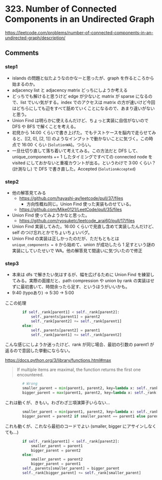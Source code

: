 # 323. Number of Connected Components in an Undirected Graph

https://leetcode.com/problems/number-of-connected-components-in-an-undirected-graph/description/

## Comments

### step1

*   islands の問題と似たようなのかなーと思ったが、graph を作るところから始まるのか。
*   adjacency list と adjacency matrix どっちにしようか考える
*   どっちでも解けると思うけど edge が少ないと matrix が sparse になるので、list でいい気がする。index でのアクセスは matrix の方が速いけど今回はどちらにしても辺をすべて舐めていくことになるので、あまり違いがないと思う。
*   Union Find は明らかに使えるんだけど、ちょっと実装に自信がないので DFS や BFS で解くことを考える。
*   初見から 14:00 くらいで書き上げた。でもテストケースを脳内で走らせてみると、[[2, 0], [2, 1]] のようなインプットで動かないことに気づく。この時点で 16:00 くらい (`SolutionWA`)。つらい。
*   一旦仕切り直して落ち着いて考えてみる。この方法だと DFS して、unique_components += 1 したタイミングですべての connected node を visited にしておかないと重複カウントが出る。というわけで 3:00 くらい？ (計測なし) で DFS で書き直した。Accepted (`SolutionAccepted`)

### step2

*   他の解答見てみる
    *   https://github.com/hayashi-ay/leetcode/pull/37/files
        *   方向性概ね同じ。Union Find 使った実装ものせている。
    *   https://github.com/Mike0121/LeetCode/pull/35/files
*   Union Find 使ってみようかなと思った。
    *   https://github.com/ryosuketc/leetcode_arai60/pull/17/files
*   Union Find 実装してみた。16:00 くらいで見直し含めて実装したんだけど、self のつけ忘れとかでちょいちょいバグ。
*   Union FInd の実装は正しかったのだが、ただもともとは `unique_components = 0` から始めて、union が成功したら 1 足すという謎の実装にしていたせいで WA。他の解答見て間違いに気づいたので修正

### step3

*   本来は dfs で解きたい気はするが、幅を広げるために Union Find を練習してみる。実際の面接だと、path compression や union by rank の実装はせずに最初書いて、時間余ったら足す、というほうがいいかも。
*   9:40 (typoあり) -> 5:30 -> 5:00

ここの処理

```python
        if self._rank[parent1] < self._rank[parent2]:
            self._parents[parent1] = parent2
            self._rank[parent2] += self._rank[parent1]
        else:
            self._parents[parent2] = parent1
            self._rank[parent1] += self._rank[parent2]
```

こんな感じにしようか迷ったけど、rank が同じ場合、最初の引数の parent1 が返るので意図した挙動にならない。

https://docs.python.org/3/library/functions.html#max
> If multiple items are maximal, the function returns the first one encountered.

```python
        # Wrong
        smaller_parent = min(parent1, parent2, key=lambda x: self._rank[x])
        bigger_parent = max(parent1, parent2, key=lambda x: self._rank[x])
```

これは動くが、きもい。わざわざ三項演算子いらない…

```python
        smaller_parent = min(parent1, parent2, key=lambda x: self._rank[x])
        bigger_parent = parent2 if smaller_parent == parent1 else parent1
```

これも動くが、これなら最初のコードでよい (smaller, bigger にアサインしなくても…)

```python
        if self._rank[parent1] < self._rank[parent2]:
            smaller_parent = parent1
            bigger_parent = parent2
        else:
            smaller_parent = parent2
            bigger_parent = parent1
        self._parents[smaller_parent] = bigger_parent
        self._rank[bigger_parent] += self._rank[smaller_parent]
```
